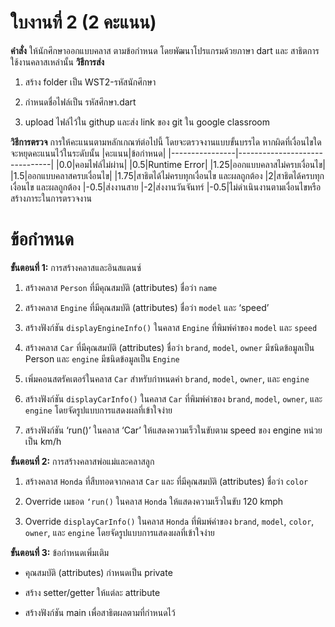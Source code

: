 # ใบงานที่ 2 (2 คะแนน)

**คำสั่ง** ให้นักศึกษาออกแบบคลาส ตามข้อกำหนด โดยพัฒนาโปรแกรมด้วยภาษา dart และ สาธิตการใช้งานคลาสเหล่านั้น
**วิธีการส่ง**
1. สร้าง folder เป็น WST2-รหัสนักศึกษา

2. กำหนดชื่อไฟล์เป็น รหัสศึกษา.dart

3. upload ไฟล์ไว้ใน githup และส่ง link ของ git ใน google classroom

**วิธีการตรวจ** การให้คะแนนตามหลักเกณฑ์ต่อไปนี้ โดยจะตรวจงานแบบขั้นบรรได หากผิดที่เงื่อนไขใด จะหยุดคะแนนไว้ในระดับนั้น
|คะแนน|ข้อกำหนด|
|----------------|-------------------------------|
|0.0|คอมไฟล์ไม่ผ่าน|
|0.5|Runtime Error|
|1.25|ออกแบบคลาสไม่ครบเงื่อนไข|
|1.5|ออกแบบคลาสครบเงื่อนไข|
|1.75|สาธิตได้ไม่ครบทุกเงื่อนไข และผลถูกต้อง
|2|สาธิตได้ครบทุกเงื่อนไข และผลถูกต้อง
|-0.5|ส่งงานสาย
|-2|ส่งงานวันจันทร์
|-0.5|ไม่ดำเนินงานตามเงื่อนไขหรือสร้างภาระในการตรวจงาน

# ข้อกำหนด

**ขั้นตอนที่ 1:** การสร้างคลาสและอินสแตนซ์

1.  สร้างคลาส `Person` ที่มีคุณสมบัติ (attributes) ชื่อว่า `name`
    
2.  สร้างคลาส `Engine` ที่มีคุณสมบัติ (attributes) ชื่อว่า `model` และ ‘speed’
    
3.  สร้างฟังก์ชัน `displayEngineInfo()` ในคลาส `Engine` ที่พิมพ์ค่าของ `model` และ `speed`
    
4.  สร้างคลาส `Car` ที่มีคุณสมบัติ (attributes) ชื่อว่า `brand`, `model`, `owner` มีชนิดข้อมูลเป็น Person และ `engine` มีชนิดข้อมูลเป็น `Engine`
    
5.  เพิ่มคอนสตรัคเตอร์ในคลาส `Car` สำหรับกำหนดค่า `brand`, `model`, `owner`, และ `engine`
    
6.  สร้างฟังก์ชัน `displayCarInfo()` ในคลาส `Car` ที่พิมพ์ค่าของ `brand`, `model`, `owner`, และ `engine` โดยจัดรูปแบบการแสดงผลที่เข้าใจง่าย
    
7.  สร้างฟังก์ชัน ‘run()’ ในคลาส ‘Car’ ให้แสดงความเร็วในขับตาม speed ของ engine หน่วยเป็น km/h


**ขั้นตอนที่ 2:** การสร้างคลาสพ่อแม่และคลาสลูก

1.  สร้างคลาส `Honda` ที่สืบทอดจากคลาส `Car` และ ที่มีคุณสมบัติ (attributes) ชื่อว่า `color`
    
2.  Override เมธอด `‘run()` ในคลาส `Honda` ให้แสดงความเร็วในขับ 120 kmph
    
3.  Override `displayCarInfo()` ในคลาส `Honda` ที่พิมพ์ค่าของ `brand`, `model`, `color`, `owner`, และ `engine` โดยจัดรูปแบบการแสดงผลที่เข้าใจง่าย

**ขั้นตอนที่ 3:** ข้อกำหนดเพิ่มเติม

-   คุณสมบัติ (attributes) กำหนดเป็น private
    
-   สร้าง setter/getter ให้แต่ละ attribute
    
-   สร้างฟังก์ชัน main เพื่อสาธิตผลตามที่กำหนดไว้
